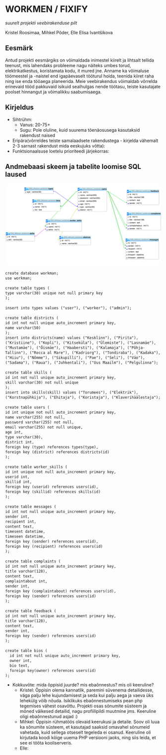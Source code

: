 # WORKMEN / FIXIFY

*suurelt projekti veebirakenduse pilt*

Kristel Roosimaa, Mihkel Põder, Elle Elisa Ivantšikova

## Eesmärk
Antud projekti eesmärgiks on võimaldada inimestel kiirelt ja lihtsalt tellida teenust, mis lahendaks probleeme nagu näiteks umbes torud, elektrikatkestus, koristamata kodu, it mured jne. Anname ka võimaluse töömeestel ja -naistel end igapäevaselt tööturul hoida, teenida kiiret raha ning ise enda tööaega planeerida. Meie veebirakendus võimaldab võrrelda erinevaid tööd pakkuvaid isikuid sealhulgas nende töötasu, teiste kasutajate poolset hinnangut ja võimalikku saabumisaega.

## Kirjeldus
* Sihtrühm:
	* Vanus: 20-75+
	* Sugu: Pole oluline, kuid suurema tõenäosusega kasutaksid rakendust naised
* Eripära(võrreldes teiste samalaadsete rakendustega - kirjelda vähemalt 2-3 sarnast rakendust mida eeskujuks võtta):
* Funktsionaalsuse loetelu prioriteedi järjekorras:

## Andmebaasi skeem ja tabelite loomise SQL laused
![Preview](databasescheme.png)

```
create database workman;
use workman;

create table types (
type varchar(30) unique not null primary key
);

insert into types values ("user"), ("worker"), ("admin");

create table districts (
id int not null unique auto_increment primary key,
name varchar(50)
);
insert into districts(name) values ("Kesklinn"), ("Pirita"), ("Kristiine"), ("Kopli"), ("Kitseküla"), ("Ülemiste"), ("Lasnamäe"), ("Mustamäe"), ("Õismäe"), ("Haabersti"), ("Kalamaja"), ("Põhja-Tallinn"), ("Rocca al Mare"), ("Kadriorg"), ("Tondiraba"), ("Kadaka"), ("Hiiu"), ("Nõmme"), ("Sikupilli"), ("Pae"), ("Seli"), ("Väo"), ("Sadama"), ("Raua"), ("Juhkentali"), ("Uus Maailm"), ("Pelgulinna");

create table skills (
id int not null unique auto_increment primary key,
skill varchar(30) not null unique
);
insert into skills(skill) values ("Torumees"), ("Elektrik"), ("Korstnapühkija"), ("Ehitaja"), ("Koristaja"), ("Klaverihäälestaja");

create table users (
id int unique not null auto_increment primary key,
name varchar(255) not null,
password varchar(255) not null,
email varchar(255) not null unique,
age int,
type varchar(30),
district int,
foreign key (type) references types(type),
foreign key (district) references districts(id)
);

create table worker_skills (
id int unique not null auto_increment primary key,
userid int,
skillid int,
foreign key (userid) references users(id),
foreign key (skillid) references skills(id)
);

create table messages (
id int not null unique auto_increment primary key,
sender int,
recipient int,
content text,
timesent datetime,
timeseen datetime,
foreign key (sender) references users(id),
foreign key (recipient) references users(id)
);

create table complaints (
id int not null unique auto_increment primary key,
title varchar(128),
content text,
complaintabout int,
sender int,
foreign key (complaintabout) references users(id),
foreign key (sender) references users(id)
);

create table feedback (
id int not null unique auto_increment primary key,
title varchar(128),
content text,
sender int,
foreign key (sender) references users(id)
);

create table bios (
  id int not null unique auto_increment primary key,
  owner int,
  bio text,
  foreign key(owner) references users(id)
);
```

* Kokkuvõte: mida õppisid juurde? mis ebaõnnestus? mis oli keeruline?
	* Kristel: Õppisin olema kannatlik, paremini süvenema detailidesse, väga palju lehe kujundamisest ja  seda kui palju aega ja vaeva üks lehekülg võib nõuda.
	Isiklikuks ebaõnnestumiseks pean php tegemises vähest osavõttu. Projekti osas sõnumite süsteem ja mõned väikesed detailid, nagu profiilipildi muutmine jms. Keeruline oligi ebaõnnestunud asjad :) 
	* Mihkel: Õppisin rühmatöös olevaid keerukusi ja detaile. Soov oli luua ka sõnumite süsteem, et kasutajad saaksid omavahel sõnumeid vahetada, kuid sellega otseselt tegeleda ei osanud. Keeruline oli kirjutada koodi kõige uuema PHP versiooni jaoks, ning siis leida, et see ei tööta kooliserveris.
	* Elle:
